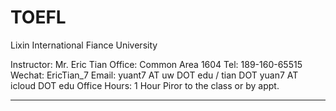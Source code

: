 # TOEFL
Lixin International Fiance University 

Instructor: 
Mr. Eric Tian 
Office: Common Area 1604 
Tel: 189-160-65515 
Wechat: EricTian_7 
Email: yuant7 AT uw DOT edu / tian DOT yuan7 AT icloud DOT edu 
Office Hours: 1 Hour Piror to the class or by appt.

<hr>
